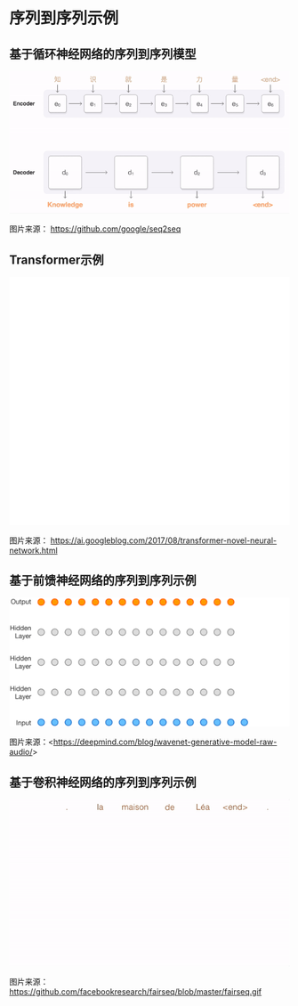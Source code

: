 # 序列到序列示例 

## 基于循环神经网络的序列到序列模型
![](.\sgm-seq2seq-rnn-mt.gif)

图片来源： <https://github.com/google/seq2seq>



## Transformer示例

![](.\sgm-seq2seq-transformer.gif)

图片来源： <https://ai.googleblog.com/2017/08/transformer-novel-neural-network.html>



## 基于前馈神经网络的序列到序列示例

![](./sgm-seq2seq-fnn-wavenet.gif)

图片来源：<<https://deepmind.com/blog/wavenet-generative-model-raw-audio/>>



## 基于卷积神经网络的序列到序列示例

![](./sgm-seq2seq-cnn-mt.gif)

图片来源：<https://github.com/facebookresearch/fairseq/blob/master/fairseq.gif>